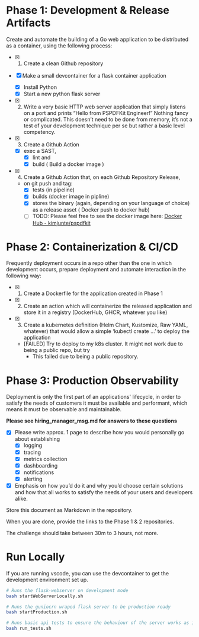 # Phase 1: Development & Release Artifacts

Create and automate the building of a Go web application to be distributed as a container, using
the following process:

- [x] 1. Create a clean Github repository

- [x] Make a small devcontainer for a flask container application
    - [x] Install Python
    - [x] Start a new python flask server

- [x] 2. Write a very basic HTTP web server application that simply listens on a port and prints
         “Hello from PSPDFKit Engineer!” Nothing fancy or complicated. This doesn’t need to be
         done from memory, it’s not a test of your development technique per se but rather a
         basic level competency.
- [x] 3. Create a Github Action 
    - [x] exec a SAST, 
        - [x] lint and 
        - [x] build ( Build a docker image )
- [x] 4. Create a Github Action that, on each Github Repository Release, 
    - on git push and tag:
        - [x] tests (in pipeline)
        - [x] builds (docker image in pipline)
        - [x] stores the binary (again, depending on your language of choice) as a release asset ( Docker push to docker hub)
        - [ ] TODO: Please feel free to see the docker image here: [Docker Hub - kimjunte/pspdfkit](https://hub.docker.com/r/kimjunte/pspdfkit/tags) 

# Phase 2: Containerization & CI/CD

Frequently deployment occurs in a repo other than the one in which development occurs,
prepare deployment and automate interaction in the following way:

- [x] 1. Create a Dockerfile for the application created in Phase 1
- [x] 2. Create an action which will containerize the released application and store it in a registry
         (DockerHub, GHCR, whatever you like)
- [x] 3. Create a kubernetes definition (Helm Chart, Kustomize, Raw YAML, whatever) that would allow a simple ‘kubectl create ...’ to deploy the application
    - [FAILED] Try to deploy to my k8s cluster. It might not work due to being a public repo, but try
        - This failed due to being a public repository.

# Phase 3: Production Observability

Deployment is only the first part of an applications' lifecycle, in order to satisfy the needs of
customers it must be available and performant, which means it must be observable and
maintainable. 

**Please see hiring_manager_msg.md for answers to these questions** 

- [x] Please write approx. 1 page to describe how you would personally go about
establishing 
    - [x] logging 
    - [x] tracing 
    - [x] metrics collection
    - [x] dashboarding 
    - [x] notifications
    - [x] alerting

- [x] Emphasis on how you’d do it and why you’d choose certain solutions and how that all works to
satisfy the needs of your users and developers alike. 

Store this document as Markdown in the repository.

When you are done, provide the links to the Phase 1 & 2 repositories. 

The challenge should take between 30m to 3 hours, not more.


# Run Locally
If you are running vscode, you can use the devcontainer to get the development environment set up.

```bash
# Runs the flask-webserver on development mode
bash startWebServerLocally.sh
```
```bash
# Runs the guniocrn wraped flask server to be production ready
bash startProduction.sh
```
```bash
# Runs basic api tests to ensure the behaviour of the server works as intended.
bash run_tests.sh
```